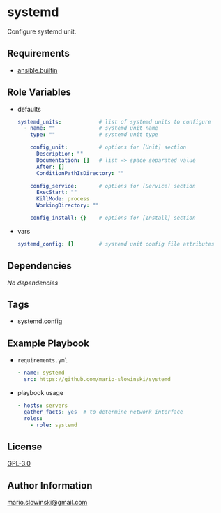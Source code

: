 systemd
=======

Configure systemd unit.

Requirements
------------

* [ansible.builtin](https://docs.ansible.com/ansible/latest/collections/ansible/builtin/index.html)

Role Variables
--------------

* defaults

  ```yaml
  systemd_units:            # list of systemd units to configure
    - name: ""              # systemd unit name
      type: ""              # systemd unit type

      config_unit:          # options for [Unit] section
        Description: ""
        Documentation: []   # list => space separated value
        After: []
        ConditionPathIsDirectory: ""

      config_service:       # options for [Service] section
        ExecStart: ""
        KillMode: process
        WorkingDirectory: ""

      config_install: {}    # options for [Install] section
  ```

* vars

  ```yaml
  systemd_config: {}        # systemd unit config file attributes
  ```

Dependencies
------------

*No* *dependencies*

Tags
----

* systemd.config

Example Playbook
----------------

* `requirements.yml`

  ```yaml
  - name: systemd
    src: https://github.com/mario-slowinski/systemd
  ```

* playbook usage

  ```yaml
  - hosts: servers
    gather_facts: yes  # to determine network interface
    roles:
      - role: systemd
  ```

License
-------

[GPL-3.0](https://www.gnu.org/licenses/gpl-3.0.html)

Author Information
------------------

[mario.slowinski@gmail.com](mailto:mario.slowinski@gmail.com)

